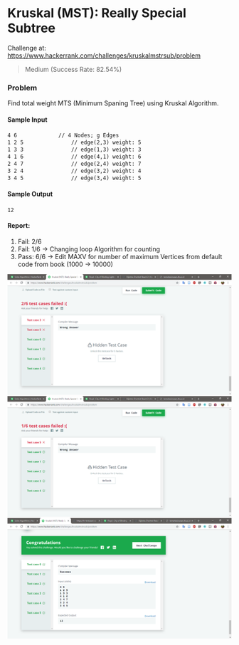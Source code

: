 # Kruskal (MST): Really Special Subtree

Challenge at: https://www.hackerrank.com/challenges/kruskalmstrsub/problem
>Medium (Success Rate: 82.54%)

### Problem
<p>Find total weight MTS (Minimum Spaning Tree) using Kruskal Algorithm.</p>

#### Sample Input
``` 
4 6             // 4 Nodes; g Edges
1 2 5               // edge(2,3) weight: 5
1 3 3               // edge(1,3) weight: 3
4 1 6               // edge(4,1) weight: 6
2 4 7               // edge(2,4) weight: 7
3 2 4               // edge(3,2) weight: 4
3 4 5               // edge(3,4) weight: 5
```
#### Sample Output
```
12
```

#### Report:
1. Fail: 2/6
2. Fail: 1/6 -> Changing loop Algorithm for counting
3. Pass: 6/6 -> Edit MAXV for number of maximum Vertices from default code from book (1000 -> 10000)


![Submit Result #1](img/submit_1.png)
![Submit Result #2](img/submit_2.png)
![Submit Result #3](img/submit_3.png)
